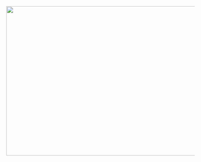 <img src="https://t1.hxzdhn.com/uploads/tu/zyf/tt/20160520/gwl3y50piu0.jpg" width="600" height="400" />
